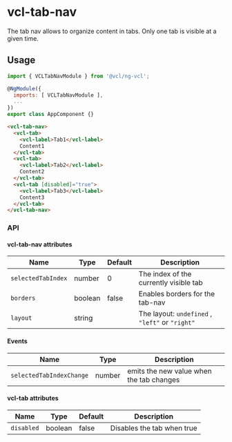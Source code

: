 # vcl-tab-nav

The tab nav allows to organize content in tabs.
Only one tab is visible at a given time.

## Usage

```js
import { VCLTabNavModule } from '@vcl/ng-vcl';

@NgModule({
  imports: [ VCLTabNavModule ],
  ...
})
export class AppComponent {}
```

```html
<vcl-tab-nav>
  <vcl-tab>
    <vcl-label>Tab1</vcl-label>
    Content1
  </vcl-tab>
  <vcl-tab>
    <vcl-label>Tab2</vcl-label>
    Content2
  </vcl-tab>
  <vcl-tab [disabled]="true">
    <vcl-label>Tab3</vcl-label>
    Content3
  </vcl-tab>
</vcl-tab-nav>
```

### API

#### vcl-tab-nav attributes

| Name               | Type    | Default | Description                                     |
| ------------------ | ------- | ------- | ----------------------------------------------- |
| `selectedTabIndex` | number  | 0       | The index of the currently visible tab          |
| `borders`          | boolean | false   | Enables borders for the tab-nav                 |
| `layout`           | string  |         | The layout: `undefined` , `"left"` or `"right"` |

#### Events

| Name                     | Type   | Description                              |
| ------------------------ | ------ | ---------------------------------------- |
| `selectedTabIndexChange` | number | emits the new value when the tab changes |

#### vcl-tab attributes

| Name       | Type    | Default | Description                |
| ---------- | ------- | ------- | -------------------------- |
| `disabled` | boolean | false   | Disables the tab when true |
